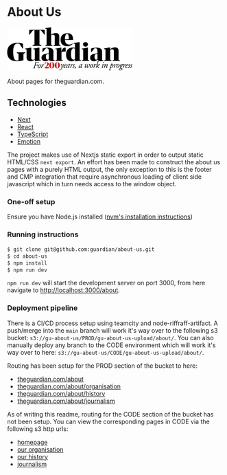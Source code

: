 # About Us
![Screenshot](public/images/thrasher-logo.svg)

About pages for theguardian.com.

## Technologies

- [Next](https://nextjs.org/)
- [React](https://reactjs.org/)
- [TypeScript](https://www.typescriptlang.org/)
- [Emotion](https://emotion.sh/)

The project makes use of Nextjs static export in order to output static HTML/CSS `next export`. An effort has been made to construct the about us pages with a purely HTML output, the only exception to this is the footer and CMP integration that require asynchronous loading of client side javascript which in turn needs access to the window object.

### One-off setup

Ensure you have Node.js installed ([nvm's installation instructions](https://github.com/nvm-sh/nvm#installing-and-updating))

### Running instructions

```
$ git clone git@github.com:guardian/about-us.git
$ cd about-us
$ npm install
$ npm run dev
```

`npm run dev` will start the development server on port 3000, from here navigate to [http://localhost:3000/about](http://localhost:3000/about).


### Deployment pipeline

There is a CI/CD process setup using teamcity and node-riffraff-artifact. A push/merge into the `main` branch will work it's way over to the following s3 bucket:
`s3://gu-about-us/PROD/gu-about-us-upload/about/`. You can also manually deploy any branch to the CODE environment which will work it's way over to here:
`s3://gu-about-us/CODE/gu-about-us-upload/about/`.

Routing has been setup for the PROD section of the bucket to here: 
- [theguardian.com/about](https://www.theguardian.com/about)
- [theguardian.com/about/organisation](https://www.theguardian.com/about/organisation)
- [theguardian.com/about/history](https://www.theguardian.com/about/history)
- [theguardian.com/about/journalism](https://www.theguardian.com/about/journalism)

As of writing this readme, routing for the CODE section of the bucket has not been setup. You can view the corresponding pages in CODE via the following s3 http urls:
- [homepage](https://gu-about-us.s3-eu-west-1.amazonaws.com/CODE/gu-about-us-upload/about/index.html)
- [our organisation](https://gu-about-us.s3-eu-west-1.amazonaws.com/CODE/gu-about-us-upload/about/organisation.html)
- [our history](https://gu-about-us.s3-eu-west-1.amazonaws.com/CODE/gu-about-us-upload/about/history.html)
- [journalism](https://gu-about-us.s3-eu-west-1.amazonaws.com/CODE/gu-about-us-upload/about/journalism.html)

